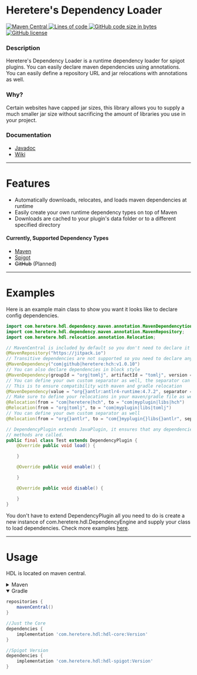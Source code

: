 # Heretere's Dependency Loader

<p align="left">
    <a href="#" onclick="return false;">
        <img alt="Maven Central" src="https://img.shields.io/maven-central/v/com.heretere.hdl/hdl-core?style=for-the-badge">
    </a>
    <a href="#" onclick="return false;">
        <img alt="Lines of code" src="https://img.shields.io/tokei/lines/github/heretere/hdl?style=for-the-badge">
    </a>
    <a href="#" onclick="return false;">
        <img alt="GitHub code size in bytes" src="https://img.shields.io/github/languages/code-size/heretere/hdl?style=for-the-badge">
    </a>
    <a href="https://github.com/heretere/hdl/blob/master/LICENSE">
        <img alt="GitHub license" src="https://img.shields.io/github/license/heretere/hdl?style=for-the-badge">
    </a>
</p>

### Description

Heretere's Dependency Loader is a runtime dependency loader for spigot plugins. You can easily declare maven
dependencies using annotations. You can easily define a repository URL and jar relocations with annotations as well.

### Why?

Certain websites have capped jar sizes, this library allows you to supply a much smaller jar size without sacrificing
the amount of libraries you use in your project.

### Documentation

- [Javadoc](https://heretere.github.io/hdl/v1.5.0/)
- [Wiki](https://github.com/heretere/hdl/wiki)

---

# Features

- Automatically downloads, relocates, and loads maven dependencies at runtime
- Easily create your own runtime dependency types on top of Maven
- Downloads are cached to your plugin's data folder or to a different specified directory

#### Currently, Supported Dependency Types

- [Maven](https://github.com/heretere/hdl/tree/master/hdl-core/src/main/java/com/heretere/hdl/dependency/maven)
- [Spigot](https://github.com/heretere/hdl/tree/master/hdl-spigot/src/main/java/com/heretere/hdl/spigot)
- ~~GitHub~~ (Planned)

---

# Examples

Here is an example main class to show you want it looks like to declare config dependencies.

```java
import com.heretere.hdl.dependency.maven.annotation.MavenDependencytion.Maven;
import com.heretere.hdl.dependency.maven.annotation.MavenRepository;
import com.heretere.hdl.relocation.annotation.Relocation;

// MavenCentral is included by default so you don't need to declare it
@MavenRepository("https://jitpack.io")
// Transitive dependencies are not supported so you need to declare any dependencies to be downloaded
@MavenDependency("com|github|heretere:hch:v1.0.10")
// You can also declare dependencies in block style
@MavenDependency(groupId = "org|tomlj", artifactId = "tomlj", version = "1.0.0")
// You can define your own custom separator as well, the separator can't contain a . or /
// This is to ensure compatibility with maven and gradle relocation
@MavenDependency(value = "org{}antlr:antlr4-runtime:4.7.2", separator = "{}")
// Make sure to define your relocations in your maven/gradle file as well.
@Relocation(from = "com|heretere|hch", to = "com|myplugin|libs|hch")
@Relocation(from = "org|tomlj", to = "com|myplugin|libs|tomlj")
// You can define your own custom separator as well
@Relocation(from = "org{}antlr", to = "com{}myplugin{}libs{}antlr", separator = "{}")

// DependencyPlugin extends JavaPlugin, it ensures that any dependencies are downloaded and loaded before your
// methods are called.
public final class Test extends DependencyPlugin {
    @Override public void load() {

    }

    @Override public void enable() {

    }

    @Override public void disable() {

    }
}
```

You don't have to extend DependencyPlugin all you need to do is create a new instance of
com.heretere.hdl.DependencyEngine and supply your class to load dependencies. Check more
examples [here](https://gist.github.com/heretere/594cac7163afdf266a043452a0d9bb02).

---

# Usage

HDL is located on maven central.

<details>
<summary>Maven</summary>

```xml
<!-- Just the Core -->
<dependency>
    <groupId>com.heretere.hdl</groupId>
    <artifactId>hdl-core</artifactId>
    <version>Version</version>
</dependency>
```

```xml
<!-- Spigot Version -->
<dependency>
    <groupId>com.heretere.hdl</groupId>
    <artifactId>hdl-spigot</artifactId>
    <version>Version</version>
</dependency>
```
</details>
<details open>
<summary>Gradle</summary>

```groovy
repositories {
    mavenCentral()
}
```

```groovy
//Just the Core
dependencies {
    implementation 'com.heretere.hdl:hdl-core:Version'
}
```

```groovy
//Spigot Version
dependencies {
    implementation 'com.heretere.hdl:hdl-spigot:Version'
}
```
</details>
